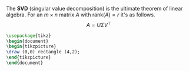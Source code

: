 
The **SVD** (singular value decomposition) is the ultimate theorem of linear algebra. For an $m \times n$ matrix $A$ with $\mathrm{rank}(A) = r$ it's as follows.
$$
A = U \Sigma V^{\top}
$$




```tikz
\usepackage{tikz} 
\begin{document}
\begin{tikzpicture}
\draw (0,0) rectangle (4,2);
\end{tikzpicture}
\end{document}
```
